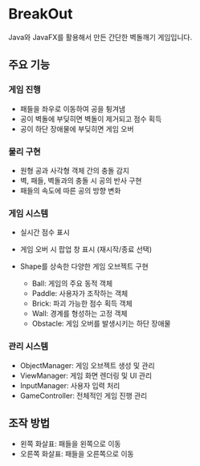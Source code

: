 # BreakOut
Java와 JavaFX를 활용해서 만든 간단한 벽돌깨기 게임입니다.

## 주요 기능

### 게임 진행
- 패들을 좌우로 이동하여 공을 튕겨냄
- 공이 벽돌에 부딪히면 벽돌이 제거되고 점수 획득
- 공이 하단 장애물에 부딪히면 게임 오버

### 물리 구현
- 원형 공과 사각형 객체 간의 충돌 감지
- 벽, 패들, 벽돌과의 충돌 시 공의 반사 구현
- 패들의 속도에 따른 공의 방향 변화

### 게임 시스템
- 실시간 점수 표시
- 게임 오버 시 팝업 창 표시 (재시작/종료 선택)

- Shape를 상속한 다양한 게임 오브젝트 구현
    - Ball: 게임의 주요 동적 객체
    - Paddle: 사용자가 조작하는 객체
    - Brick: 파괴 가능한 점수 획득 객체
    - Wall: 경계를 형성하는 고정 객체
    - Obstacle: 게임 오버를 발생시키는 하단 장애물

### 관리 시스템
- ObjectManager: 게임 오브젝트 생성 및 관리
- ViewManager: 게임 화면 렌더링 및 UI 관리
- InputManager: 사용자 입력 처리
- GameController: 전체적인 게임 진행 관리

## 조작 방법
- 왼쪽 화살표: 패들을 왼쪽으로 이동
- 오른쪽 화살표: 패들을 오른쪽으로 이동